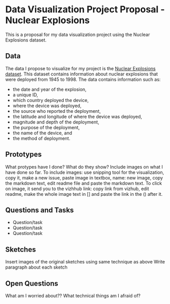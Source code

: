 # Data Visualization Project Proposal - Nuclear Explosions

This is a proposal for my data visualization project using the Nuclear Explosions dataset.

## Data

The data I propose to visualize for my project is the [Nuclear Explosions dataset](https://github.com/rfordatascience/tidytuesday/tree/master/data/2019/2019-08-20). This dataset contains information about nuclear explosions that were deployed from 1945 to 1998. The data contains information such as:
 * the date and year of the explosion, 
 * a unique ID, 
 * which country deployed the device, 
 * where the device was deployed, 
 * the source who reported the deployment, 
 * the latitude and longitude of where the device was deployed, 
 * magnitude and depth of the deployment, 
 * the purpose of the deployment, 
 * the name of the device, and
 * the method of deployment.

## Prototypes

What protypes have I done? What do they show? Include images on what I have done so far. 
To include images: use snipping tool for the visualization, copy it, make a new issue, paste image in textbox, name: new image, copy the markdown text, edit readme file and paste the markdown text.
To click on image, it send you to the vizhhub link: copy link from vizhub, edit readme, make the whole image text in [] and paste the link in the () after it. 

## Questions and Tasks

 * Question/task
 * Question/task
 * Question/task

## Sketches

Insert images of the original sketches using same technique as above
Write paragraph about each sketch

## Open Questions

What am I worried about?? What technical things am I afraid of? 

